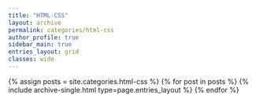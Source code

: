 ```yaml
---
title: "HTML-CSS"
layout: archive
permalink: categories/html-css
author_profile: true
sidebar_main: true
entries_layout: grid
classes: wide
---
```


{% assign posts = site.categories.html-css %} {% for post in posts %} {% include archive-single.html type=page.entries_layout
%} {% endfor %}
